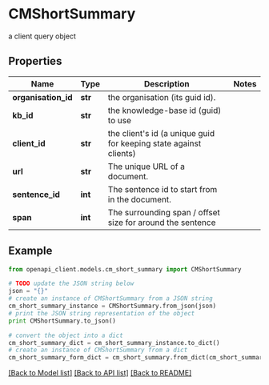 # CMShortSummary

a client query object

## Properties
Name | Type | Description | Notes
------------ | ------------- | ------------- | -------------
**organisation_id** | **str** | the organisation (its guid id). | 
**kb_id** | **str** | the knowledge-base id (guid) to use | 
**client_id** | **str** | the client&#39;s id (a unique guid for keeping state against clients) | 
**url** | **str** | The unique URL of a document. | 
**sentence_id** | **int** | The sentence id to start from in the document. | 
**span** | **int** | The surrounding span / offset size for around the sentence | 

## Example

```python
from openapi_client.models.cm_short_summary import CMShortSummary

# TODO update the JSON string below
json = "{}"
# create an instance of CMShortSummary from a JSON string
cm_short_summary_instance = CMShortSummary.from_json(json)
# print the JSON string representation of the object
print CMShortSummary.to_json()

# convert the object into a dict
cm_short_summary_dict = cm_short_summary_instance.to_dict()
# create an instance of CMShortSummary from a dict
cm_short_summary_form_dict = cm_short_summary.from_dict(cm_short_summary_dict)
```
[[Back to Model list]](../README.md#documentation-for-models) [[Back to API list]](../README.md#documentation-for-api-endpoints) [[Back to README]](../README.md)


